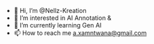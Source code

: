 - 👋 Hi, I’m @Nellz-Kreation
- 👀 I’m interested in AI Annotation & 
- 🌱 I’m currently learning Gen AI
- 📫 How to reach me a.xamntwana@gmail.com 


<!---
Nellz-Kreation/Nellz-Kreation is a ✨ special ✨ repository because its `README.md` (this file) appears on your GitHub profile.
You can click the Preview link to take a look at your changes.
--->
